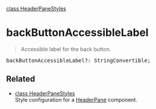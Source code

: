 [class HeaderPaneStyles](HeaderPaneStyles.md)

# backButtonAccessibleLabel

> Accessible label for the back button.

<pre class="docgen_signature">backButtonAccessibleLabel?: StringConvertible;</pre>

## Related

- [<!--{ref:class}-->class HeaderPaneStyles](HeaderPaneStyles.md) \
    Style configuration for a [HeaderPane](HeaderPane.md) component.
